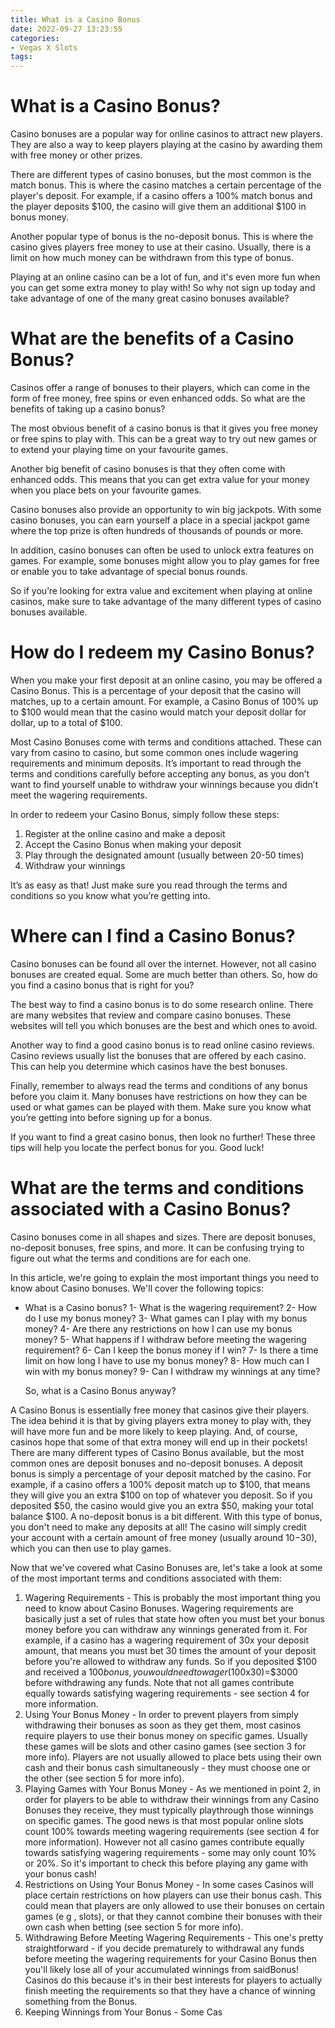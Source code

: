 ```yaml
---
title: What is a Casino Bonus
date: 2022-09-27 13:23:55
categories:
- Vegas X Slots
tags:
---
```



#  What is a Casino Bonus?

Casino bonuses are a popular way for online casinos to attract new players. They are also a way to keep players playing at the casino by awarding them with free money or other prizes.

There are different types of casino bonuses, but the most common is the match bonus. This is where the casino matches a certain percentage of the player's deposit. For example, if a casino offers a 100% match bonus and the player deposits $100, the casino will give them an additional $100 in bonus money.

Another popular type of bonus is the no-deposit bonus. This is where the casino gives players free money to use at their casino. Usually, there is a limit on how much money can be withdrawn from this type of bonus.

Playing at an online casino can be a lot of fun, and it's even more fun when you can get some extra money to play with! So why not sign up today and take advantage of one of the many great casino bonuses available?

#  What are the benefits of a Casino Bonus?

Casinos offer a range of bonuses to their players, which can come in the form of free money, free spins or even enhanced odds. So what are the benefits of taking up a casino bonus?

The most obvious benefit of a casino bonus is that it gives you free money or free spins to play with. This can be a great way to try out new games or to extend your playing time on your favourite games.

Another big benefit of casino bonuses is that they often come with enhanced odds. This means that you can get extra value for your money when you place bets on your favourite games.

Casino bonuses also provide an opportunity to win big jackpots. With some casino bonuses, you can earn yourself a place in a special jackpot game where the top prize is often hundreds of thousands of pounds or more.

In addition, casino bonuses can often be used to unlock extra features on games. For example, some bonuses might allow you to play games for free or enable you to take advantage of special bonus rounds.

So if you’re looking for extra value and excitement when playing at online casinos, make sure to take advantage of the many different types of casino bonuses available.

#  How do I redeem my Casino Bonus?

When you make your first deposit at an online casino, you may be offered a Casino Bonus. This is a percentage of your deposit that the casino will matches, up to a certain amount. For example, a Casino Bonus of 100% up to $100 would mean that the casino would match your deposit dollar for dollar, up to a total of $100.

Most Casino Bonuses come with terms and conditions attached. These can vary from casino to casino, but some common ones include wagering requirements and minimum deposits. It’s important to read through the terms and conditions carefully before accepting any bonus, as you don’t want to find yourself unable to withdraw your winnings because you didn’t meet the wagering requirements.

In order to redeem your Casino Bonus, simply follow these steps:

1. Register at the online casino and make a deposit
2. Accept the Casino Bonus when making your deposit
3. Play through the designated amount (usually between 20-50 times)
4. Withdraw your winnings

It’s as easy as that! Just make sure you read through the terms and conditions so you know what you’re getting into.

#  Where can I find a Casino Bonus?

Casino bonuses can be found all over the internet. However, not all casino bonuses are created equal. Some are much better than others. So, how do you find a casino bonus that is right for you?

The best way to find a casino bonus is to do some research online. There are many websites that review and compare casino bonuses. These websites will tell you which bonuses are the best and which ones to avoid.

Another way to find a good casino bonus is to read online casino reviews. Casino reviews usually list the bonuses that are offered by each casino. This can help you determine which casinos have the best bonuses.

Finally, remember to always read the terms and conditions of any bonus before you claim it. Many bonuses have restrictions on how they can be used or what games can be played with them. Make sure you know what you’re getting into before signing up for a bonus.

If you want to find a great casino bonus, then look no further! These three tips will help you locate the perfect bonus for you. Good luck!

#  What are the terms and conditions associated with a Casino Bonus?

Casino bonuses come in all shapes and sizes. There are deposit bonuses, no-deposit bonuses, free spins, and more. It can be confusing trying to figure out what the terms and conditions are for each one.

In this article, we're going to explain the most important things you need to know about Casino bonuses. We'll cover the following topics:

- What is a Casino bonus?
1- What is the wagering requirement?
2- How do I use my bonus money?
3- What games can I play with my bonus money?
4- Are there any restrictions on how I can use my bonus money?
5- What happens if I withdraw before meeting the wagering requirement?
6- Can I keep the bonus money if I win?
7- Is there a time limit on how long I have to use my bonus money?
8- How much can I win with my bonus money?
9- Can I withdraw my winnings at any time?

   So, what is a Casino Bonus anyway?  

A Casino Bonus is essentially free money that casinos give their players. The idea behind it is that by giving players extra money to play with, they will have more fun and be more likely to keep playing. And, of course, casinos hope that some of that extra money will end up in their pockets! 
There are many different types of Casino Bonus available, but the most common ones are deposit bonuses and no-deposit bonuses. A deposit bonus is simply a percentage of your deposit matched by the casino. For example, if a casino offers a 100% deposit match up to $100, that means they will give you an extra $100 on top of whatever you deposit. So if you deposited $50, the casino would give you an extra $50, making your total balance $100. 
A no-deposit bonus is a bit different. With this type of bonus, you don't need to make any deposits at all! The casino will simply credit your account with a certain amount of free money (usually around $10-$30), which you can then use to play games. 

Now that we've covered what Casino Bonuses are, let's take a look at some of the most important terms and conditions associated with them: 

1) Wagering Requirements - This is probably the most important thing you need to know about Casino Bonuses. Wagering requirements are basically just a set of rules that state how often you must bet your bonus money before you can withdraw any winnings generated from it. For example, if a casino has a wagering requirement of 30x your deposit amount, that means you must bet 30 times the amount of your deposit before you're allowed to withdraw any funds. So if you deposited $100 and received a $100 bonus, you would need to wager ($100x30)=$3000 before withdrawing any funds. Note that not all games contribute equally towards satisfying wagering requirements - see section 4 for more information. 
2) Using Your Bonus Money - In order to prevent players from simply withdrawing their bonuses as soon as they get them, most casinos require players to use their bonus money on specific games. Usually these games will be slots and other casino games (see section 3 for more info). Players are not usually allowed to place bets using their own cash and their bonus cash simultaneously - they must choose one or the other (see section 5 for more info). 
3) Playing Games with Your Bonus Money - As we mentioned in point 2, in order for players to be able to withdraw their winnings from any Casino Bonuses they receive, they must typically playthrough those winnings on specific games. The good news is that most popular online slots count 100% towards meeting wagering requirements (see section 4 for more information). However not all casino games contribute equally towards satisfying wagering requirements - some may only count 10% or 20%. So it's important to check this before playing any game with your bonus cash! 
4) Restrictions on Using Your Bonus Money - In some cases Casinos will place certain restrictions on how players can use their bonus cash. This could mean that players are only allowed to use their bonuses on certain games (e g , slots), or that they cannot combine their bonuses with their own cash when betting (see section 5 for more info). 
5) Withdrawing Before Meeting Wagering Requirements - This one's pretty straightforward - if you decide prematurely to withdrawal any funds before meeting the wagering requirements for your Casino Bonus then you'll likely lose all of your accumulated winnings from saidBonus! Casinos do this because it's in their best interests for players to actually finish meeting the requirements so that they have a chance of winning something from the Bonus. 
6) Keeping Winnings from Your Bonus - Some Cas